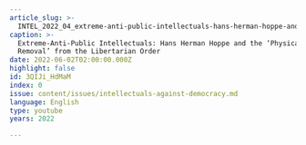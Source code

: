 ```yaml
---
article_slug: >-
  INTEL_2022_04_extreme-anti-public-intellectuals-hans-herman-hoppe-and-the-physical-removal-from-the-libertarian-order
caption: >-
  Extreme-Anti-Public Intellectuals: Hans Herman Hoppe and the ‘Physical
  Removal’ from the Libertarian Order
date: 2022-06-02T02:00:00.000Z
highlight: false
id: 3QIJi_HdMaM
index: 0
issue: content/issues/intellectuals-against-democracy.md
language: English
type: youtube
years: 2022

---
```

